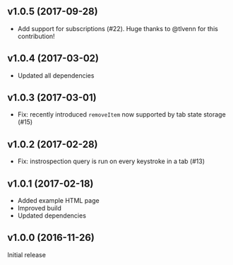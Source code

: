 ## v1.0.5 (2017-09-28)

* Add support for subscriptions (#22). Huge thanks to @tlvenn for this contribution!

## v1.0.4 (2017-03-02)

* Updated all dependencies

## v1.0.3 (2017-03-01)

* Fix: recently introduced `removeItem` now supported by tab state storage (#15)

## v1.0.2 (2017-02-28)

* Fix: instrospection query is run on every keystroke in a tab (#13)

## v1.0.1 (2017-02-18)

* Added example HTML page
* Improved build
* Updated dependencies

## v1.0.0 (2016-11-26)

Initial release

